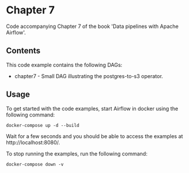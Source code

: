 # Chapter 7

Code accompanying Chapter 7 of the book 'Data pipelines with Apache Airflow'.

## Contents

This code example contains the following DAGs:

- chapter7 - Small DAG illustrating the postgres-to-s3 operator.

## Usage

To get started with the code examples, start Airflow in docker using the following command:

```
docker-compose up -d --build
```

Wait for a few seconds and you should be able to access the examples at http://localhost:8080/.

To stop running the examples, run the following command:

```
docker-compose down -v
```
